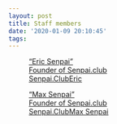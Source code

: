 ```yaml
---
layout: post
title: Staff members
date: '2020-01-09 20:10:45'
tags:
---
```


<figure class="kg-card kg-bookmark-card"><a class="kg-bookmark-container" href="/eric"><div class="kg-bookmark-content">
<div class="kg-bookmark-title">“Eric Senpai”</div>
<div class="kg-bookmark-description">Founder of Senpai.club</div>
<div class="kg-bookmark-metadata">
<img class="kg-bookmark-icon" src="/favicon.png" alt=""><span class="kg-bookmark-author">Senpai.Club</span><span class="kg-bookmark-publisher">Eric</span>
</div>
</div>
<div class="kg-bookmark-thumbnail"><img src="/assets/imgs/2020/04/clubwallpaper-3.svg" alt=""></div></a></figure><figure class="kg-card kg-bookmark-card"><a class="kg-bookmark-container" href="/max"><div class="kg-bookmark-content">
<div class="kg-bookmark-title">“Max Senpai”</div>
<div class="kg-bookmark-description">Founder of Senpai.club</div>
<div class="kg-bookmark-metadata">
<img class="kg-bookmark-icon" src="/favicon.png" alt=""><span class="kg-bookmark-author">Senpai.Club</span><span class="kg-bookmark-publisher">Max Senpai</span>
</div>
</div>
<div class="kg-bookmark-thumbnail"><img src="/assets/imgs/2020/04/Banner-Staff.png" alt=""></div></a></figure>